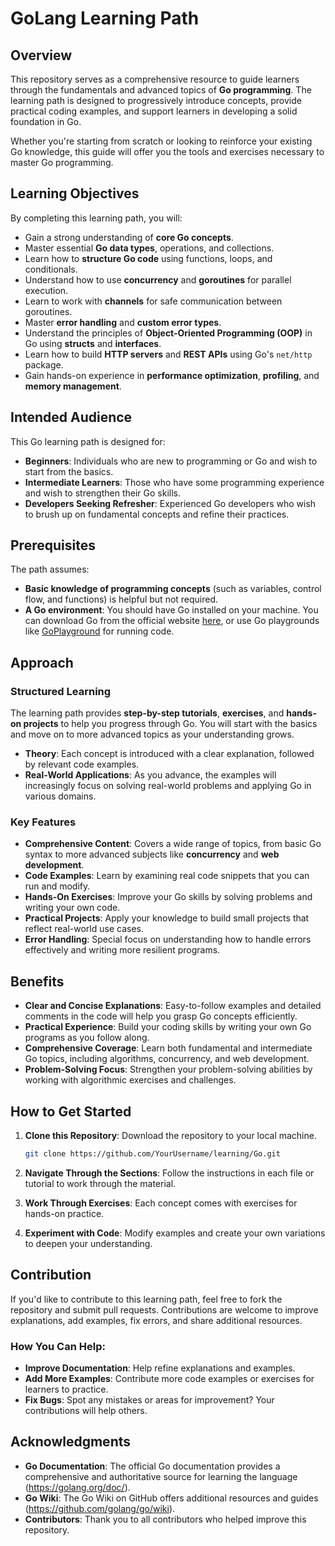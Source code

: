 # GoLang Learning Path

## Overview

This repository serves as a comprehensive resource to guide learners through the fundamentals and advanced topics of **Go programming**. The learning path is designed to progressively introduce concepts, provide practical coding examples, and support learners in developing a solid foundation in Go.

Whether you're starting from scratch or looking to reinforce your existing Go knowledge, this guide will offer you the tools and exercises necessary to master Go programming.

## Learning Objectives

By completing this learning path, you will:

- Gain a strong understanding of **core Go concepts**.
- Master essential **Go data types**, operations, and collections.
- Learn how to **structure Go code** using functions, loops, and conditionals.
- Understand how to use **concurrency** and **goroutines** for parallel execution.
- Learn to work with **channels** for safe communication between goroutines.
- Master **error handling** and **custom error types**.
- Understand the principles of **Object-Oriented Programming (OOP)** in Go using **structs** and **interfaces**.
- Learn how to build **HTTP servers** and **REST APIs** using Go's `net/http` package.
- Gain hands-on experience in **performance optimization**, **profiling**, and **memory management**.

## Intended Audience

This Go learning path is designed for:

- **Beginners**: Individuals who are new to programming or Go and wish to start from the basics.
- **Intermediate Learners**: Those who have some programming experience and wish to strengthen their Go skills.
- **Developers Seeking Refresher**: Experienced Go developers who wish to brush up on fundamental concepts and refine their practices.

## Prerequisites

The path assumes:

- **Basic knowledge of programming concepts** (such as variables, control flow, and functions) is helpful but not required.
- **A Go environment**: You should have Go installed on your machine. You can download Go from the official website [here](https://golang.org/dl/), or use Go playgrounds like [GoPlayground](https://play.golang.org/) for running code.

## Approach

### Structured Learning

The learning path provides **step-by-step tutorials**, **exercises**, and **hands-on projects** to help you progress through Go. You will start with the basics and move on to more advanced topics as your understanding grows.

- **Theory**: Each concept is introduced with a clear explanation, followed by relevant code examples.
- **Real-World Applications**: As you advance, the examples will increasingly focus on solving real-world problems and applying Go in various domains.

### Key Features

- **Comprehensive Content**: Covers a wide range of topics, from basic Go syntax to more advanced subjects like **concurrency** and **web development**.
- **Code Examples**: Learn by examining real code snippets that you can run and modify.
- **Hands-On Exercises**: Improve your Go skills by solving problems and writing your own code.
- **Practical Projects**: Apply your knowledge to build small projects that reflect real-world use cases.
- **Error Handling**: Special focus on understanding how to handle errors effectively and writing more resilient programs.

## Benefits

- **Clear and Concise Explanations**: Easy-to-follow examples and detailed comments in the code will help you grasp Go concepts efficiently.
- **Practical Experience**: Build your coding skills by writing your own Go programs as you follow along.
- **Comprehensive Coverage**: Learn both fundamental and intermediate Go topics, including algorithms, concurrency, and web development.
- **Problem-Solving Focus**: Strengthen your problem-solving abilities by working with algorithmic exercises and challenges.

## How to Get Started

1. **Clone this Repository**: Download the repository to your local machine.
   
   ```bash
   git clone https://github.com/YourUsername/learning/Go.git
   ```

2. **Navigate Through the Sections**: Follow the instructions in each file or tutorial to work through the material.
   
3. **Work Through Exercises**: Each concept comes with exercises for hands-on practice.

4. **Experiment with Code**: Modify examples and create your own variations to deepen your understanding.

## Contribution

If you'd like to contribute to this learning path, feel free to fork the repository and submit pull requests. Contributions are welcome to improve explanations, add examples, fix errors, and share additional resources.

### How You Can Help:
- **Improve Documentation**: Help refine explanations and examples.
- **Add More Examples**: Contribute more code examples or exercises for learners to practice.
- **Fix Bugs**: Spot any mistakes or areas for improvement? Your contributions will help others.

## Acknowledgments

- **Go Documentation**: The official Go documentation provides a comprehensive and authoritative source for learning the language (https://golang.org/doc/).
- **Go Wiki**: The Go Wiki on GitHub offers additional resources and guides (https://github.com/golang/go/wiki).
- **Contributors**: Thank you to all contributors who helped improve this repository.